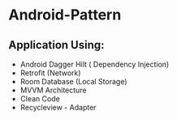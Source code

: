# Android-Pattern
## Application Using: 
  * Android Dagger Hilt ( Dependency Injection) 
  * Retrofit (Network)
  * Room Database (Local Storage)
  * MVVM Architecture
  * Clean Code
  * Recycleview - Adapter
